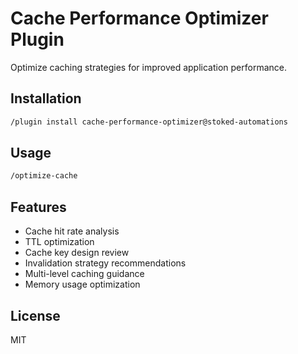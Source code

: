 # Cache Performance Optimizer Plugin

Optimize caching strategies for improved application performance.

## Installation

```bash
/plugin install cache-performance-optimizer@stoked-automations
```

## Usage

```bash
/optimize-cache
```

## Features

- Cache hit rate analysis
- TTL optimization
- Cache key design review
- Invalidation strategy recommendations
- Multi-level caching guidance
- Memory usage optimization

## License

MIT
